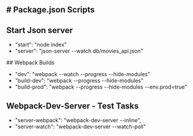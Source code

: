 # Package.json Scripts
----

## Start Json server
- "start": "node index"
- "server": "json-server --watch db/movies_api.json"

## Webpack Builds
- "dev": "webpack --watch --progress --hide-modules"
- "build-dev": "webpack --progress --hide-modules"
- "build-prod": "webpack --progress --hide-modules --env.prod=true"

## Webpack-Dev-Server - Test Tasks
- "server-webpack": "webpack-dev-server --inline",
- "server-watch": "webpack-dev-server --watch-poll"
